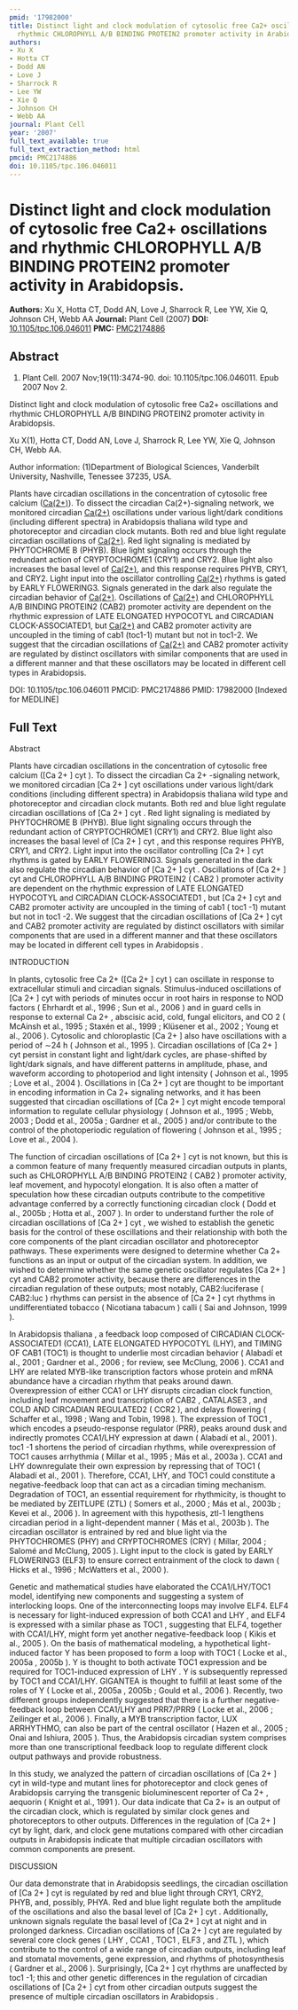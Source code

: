 ```yaml
---
pmid: '17982000'
title: Distinct light and clock modulation of cytosolic free Ca2+ oscillations and
  rhythmic CHLOROPHYLL A/B BINDING PROTEIN2 promoter activity in Arabidopsis.
authors:
- Xu X
- Hotta CT
- Dodd AN
- Love J
- Sharrock R
- Lee YW
- Xie Q
- Johnson CH
- Webb AA
journal: Plant Cell
year: '2007'
full_text_available: true
full_text_extraction_method: html
pmcid: PMC2174886
doi: 10.1105/tpc.106.046011
---
```


# Distinct light and clock modulation of cytosolic free Ca2+ oscillations and rhythmic CHLOROPHYLL A/B BINDING PROTEIN2 promoter activity in Arabidopsis.
**Authors:** Xu X, Hotta CT, Dodd AN, Love J, Sharrock R, Lee YW, Xie Q, Johnson CH, Webb AA
**Journal:** Plant Cell (2007)
**DOI:** [10.1105/tpc.106.046011](https://doi.org/10.1105/tpc.106.046011)
**PMC:** [PMC2174886](https://www.ncbi.nlm.nih.gov/pmc/articles/PMC2174886/)

## Abstract

1. Plant Cell. 2007 Nov;19(11):3474-90. doi: 10.1105/tpc.106.046011. Epub 2007
Nov  2.

Distinct light and clock modulation of cytosolic free Ca2+ oscillations and 
rhythmic CHLOROPHYLL A/B BINDING PROTEIN2 promoter activity in Arabidopsis.

Xu X(1), Hotta CT, Dodd AN, Love J, Sharrock R, Lee YW, Xie Q, Johnson CH, Webb 
AA.

Author information:
(1)Department of Biological Sciences, Vanderbilt University, Nashville, Tenessee 
37235, USA.

Plants have circadian oscillations in the concentration of cytosolic free 
calcium ([Ca(2+)](cyt)). To dissect the circadian Ca(2+)-signaling network, we 
monitored circadian [Ca(2+)](cyt) oscillations under various light/dark 
conditions (including different spectra) in Arabidopsis thaliana wild type and 
photoreceptor and circadian clock mutants. Both red and blue light regulate 
circadian oscillations of [Ca(2+)](cyt). Red light signaling is mediated by 
PHYTOCHROME B (PHYB). Blue light signaling occurs through the redundant action 
of CRYPTOCHROME1 (CRY1) and CRY2. Blue light also increases the basal level of 
[Ca(2+)](cyt), and this response requires PHYB, CRY1, and CRY2. Light input into 
the oscillator controlling [Ca(2+)](cyt) rhythms is gated by EARLY FLOWERING3. 
Signals generated in the dark also regulate the circadian behavior of 
[Ca(2+)](cyt). Oscillations of [Ca(2+)](cyt) and CHLOROPHYLL A/B BINDING 
PROTEIN2 (CAB2) promoter activity are dependent on the rhythmic expression of 
LATE ELONGATED HYPOCOTYL and CIRCADIAN CLOCK-ASSOCIATED1, but [Ca(2+)](cyt) and 
CAB2 promoter activity are uncoupled in the timing of cab1 (toc1-1) mutant but 
not in toc1-2. We suggest that the circadian oscillations of [Ca(2+)](cyt) and 
CAB2 promoter activity are regulated by distinct oscillators with similar 
components that are used in a different manner and that these oscillators may be 
located in different cell types in Arabidopsis.

DOI: 10.1105/tpc.106.046011
PMCID: PMC2174886
PMID: 17982000 [Indexed for MEDLINE]

## Full Text

Abstract

Plants have circadian oscillations in the concentration of cytosolic free calcium ([Ca 2+ ] cyt ). To dissect the circadian Ca 2+ -signaling network, we monitored circadian [Ca 2+ ] cyt oscillations under various light/dark conditions (including different spectra) in Arabidopsis thaliana wild type and photoreceptor and circadian clock mutants. Both red and blue light regulate circadian oscillations of [Ca 2+ ] cyt . Red light signaling is mediated by PHYTOCHROME B (PHYB). Blue light signaling occurs through the redundant action of CRYPTOCHROME1 (CRY1) and CRY2. Blue light also increases the basal level of [Ca 2+ ] cyt , and this response requires PHYB, CRY1, and CRY2. Light input into the oscillator controlling [Ca 2+ ] cyt rhythms is gated by EARLY FLOWERING3. Signals generated in the dark also regulate the circadian behavior of [Ca 2+ ] cyt . Oscillations of [Ca 2+ ] cyt and CHLOROPHYLL A/B BINDING PROTEIN2 ( CAB2 ) promoter activity are dependent on the rhythmic expression of LATE ELONGATED HYPOCOTYL and CIRCADIAN CLOCK-ASSOCIATED1 , but [Ca 2+ ] cyt and CAB2 promoter activity are uncoupled in the timing of cab1 ( toc1 -1) mutant but not in toc1 -2. We suggest that the circadian oscillations of [Ca 2+ ] cyt and CAB2 promoter activity are regulated by distinct oscillators with similar components that are used in a different manner and that these oscillators may be located in different cell types in Arabidopsis .

INTRODUCTION

In plants, cytosolic free Ca 2+ ([Ca 2+ ] cyt ) can oscillate in response to extracellular stimuli and circadian signals. Stimulus-induced oscillations of [Ca 2+ ] cyt with periods of minutes occur in root hairs in response to NOD factors ( Ehrhardt et al., 1996 ; Sun et al., 2006 ) and in guard cells in response to external Ca 2+ , abscisic acid, cold, fungal elicitors, and CO 2 ( McAinsh et al., 1995 ; Staxén et al., 1999 ; Klüsener et al., 2002 ; Young et al., 2006 ). Cytosolic and chloroplastic [Ca 2+ ] also have oscillations with a period of ∼24 h ( Johnson et al., 1995 ). Circadian oscillations of [Ca 2+ ] cyt persist in constant light and light/dark cycles, are phase-shifted by light/dark signals, and have different patterns in amplitude, phase, and waveform according to photoperiod and light intensity ( Johnson et al., 1995 ; Love et al., 2004 ). Oscillations in [Ca 2+ ] cyt are thought to be important in encoding information in Ca 2+ signaling networks, and it has been suggested that circadian oscillations of [Ca 2+ ] cyt might encode temporal information to regulate cellular physiology ( Johnson et al., 1995 ; Webb, 2003 ; Dodd et al., 2005a ; Gardner et al., 2005 ) and/or contribute to the control of the photoperiodic regulation of flowering ( Johnson et al., 1995 ; Love et al., 2004 ).

The function of circadian oscillations of [Ca 2+ ] cyt is not known, but this is a common feature of many frequently measured circadian outputs in plants, such as CHLOROPHYLL A/B BINDING PROTEIN2 ( CAB2 ) promoter activity, leaf movement, and hypocotyl elongation. It is also often a matter of speculation how these circadian outputs contribute to the competitive advantage conferred by a correctly functioning circadian clock ( Dodd et al., 2005b ; Hotta et al., 2007 ). In order to understand further the role of circadian oscillations of [Ca 2+ ] cyt , we wished to establish the genetic basis for the control of these oscillations and their relationship with both the core components of the plant circadian oscillator and photoreceptor pathways. These experiments were designed to determine whether Ca 2+ functions as an input or output of the circadian system. In addition, we wished to determine whether the same genetic oscillator regulates [Ca 2+ ] cyt and CAB2 promoter activity, because there are differences in the circadian regulation of these outputs; most notably, CAB2:luciferase ( CAB2:luc ) rhythms can persist in the absence of [Ca 2+ ] cyt rhythms in undifferentiated tobacco ( Nicotiana tabacum ) calli ( Sai and Johnson, 1999 ).

In Arabidopsis thaliana , a feedback loop composed of CIRCADIAN CLOCK-ASSOCIATED1 (CCA1), LATE ELONGATED HYPOCOTYL (LHY), and TIMING OF CAB1 (TOC1) is thought to underlie most circadian behavior ( Alabadí et al., 2001 ; Gardner et al., 2006 ; for review, see McClung, 2006 ). CCA1 and LHY are related MYB-like transcription factors whose protein and mRNA abundance have a circadian rhythm that peaks around dawn. Overexpression of either CCA1 or LHY disrupts circadian clock function, including leaf movement and transcription of CAB2 , CATALASE3 , and COLD AND CIRCADIAN REGULATED2 ( CCR2 ), and delays flowering ( Schaffer et al., 1998 ; Wang and Tobin, 1998 ). The expression of TOC1 , which encodes a pseudo-response regulator (PRR), peaks around dusk and indirectly promotes CCA1/LHY expression at dawn ( Alabadí et al., 2001 ). toc1 -1 shortens the period of circadian rhythms, while overexpression of TOC1 causes arrhythmia ( Millar et al., 1995 ; Más et al., 2003a ). CCA1 and LHY downregulate their own expression by repressing that of TOC1 ( Alabadí et al., 2001 ). Therefore, CCA1, LHY, and TOC1 could constitute a negative-feedback loop that can act as a circadian timing mechanism. Degradation of TOC1, an essential requirement for rhythmicity, is thought to be mediated by ZEITLUPE (ZTL) ( Somers et al., 2000 ; Más et al., 2003b ; Kevei et al., 2006 ). In agreement with this hypothesis, ztl-1 lengthens circadian period in a light-dependent manner ( Más et al., 2003b ). The circadian oscillator is entrained by red and blue light via the PHYTOCHROMES (PHY) and CRYPTOCHROMES (CRY) ( Millar, 2004 ; Salomé and McClung, 2005 ). Light input to the clock is gated by EARLY FLOWERING3 (ELF3) to ensure correct entrainment of the clock to dawn ( Hicks et al., 1996 ; McWatters et al., 2000 ).

Genetic and mathematical studies have elaborated the CCA1/LHY/TOC1 model, identifying new components and suggesting a system of interlocking loops. One of the interconnecting loops may involve ELF4. ELF4 is necessary for light-induced expression of both CCA1 and LHY , and ELF4 is expressed with a similar phase as TOC1 , suggesting that ELF4, together with CCA1/LHY, might form yet another negative-feedback loop ( Kikis et al., 2005 ). On the basis of mathematical modeling, a hypothetical light-induced factor Y has been proposed to form a loop with TOC1 ( Locke et al., 2005a , 2005b ). Y is thought to both activate TOC1 expression and be required for TOC1-induced expression of LHY . Y is subsequently repressed by TOC1 and CCA1/LHY. GIGANTEA is thought to fulfill at least some of the roles of Y ( Locke et al., 2005a , 2005b ; Gould et al., 2006 ). Recently, two different groups independently suggested that there is a further negative-feedback loop between CCA1/LHY and PRR7/PRR9 ( Locke et al., 2006 ; Zeilinger et al., 2006 ). Finally, a MYB transcription factor, LUX ARRHYTHMO, can also be part of the central oscillator ( Hazen et al., 2005 ; Onai and Ishiura, 2005 ). Thus, the Arabidopsis circadian system comprises more than one transcriptional feedback loop to regulate different clock output pathways and provide robustness.

In this study, we analyzed the pattern of circadian oscillations of [Ca 2+ ] cyt in wild-type and mutant lines for photoreceptor and clock genes of Arabidopsis carrying the transgenic bioluminescent reporter of Ca 2+ , aequorin ( Knight et al., 1991 ). Our data indicate that Ca 2+ is an output of the circadian clock, which is regulated by similar clock genes and photoreceptors to other outputs. Differences in the regulation of [Ca 2+ ] cyt by light, dark, and clock gene mutations compared with other circadian outputs in Arabidopsis indicate that multiple circadian oscillators with common components are present.

DISCUSSION

Our data demonstrate that in Arabidopsis seedlings, the circadian oscillation of [Ca 2+ ] cyt is regulated by red and blue light through CRY1, CRY2, PHYB, and, possibly, PHYA. Red and blue light regulate both the amplitude of the oscillations and also the basal level of [Ca 2+ ] cyt . Additionally, unknown signals regulate the basal level of [Ca 2+ ] cyt at night and in prolonged darkness. Circadian oscillations of [Ca 2+ ] cyt are regulated by several core clock genes ( LHY , CCA1 , TOC1 , ELF3 , and ZTL ), which contribute to the control of a wide range of circadian outputs, including leaf and stomatal movements, gene expression, and rhythms of photosynthesis ( Gardner et al., 2006 ). Surprisingly, [Ca 2+ ] cyt rhythms are unaffected by toc1 -1; this and other genetic differences in the regulation of circadian oscillations of [Ca 2+ ] cyt from other circadian outputs suggest the presence of multiple circadian oscillators in Arabidopsis .
